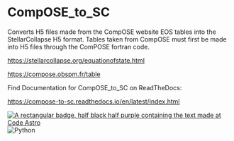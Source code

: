 # CompOSE_to_SC

Converts H5 files made from the CompOSE website EOS tables into the StellarCollapse H5 format.
Tables taken from CompOSE must first be made into H5 files through the ComPOSE fortran code.

https://stellarcollapse.org/equationofstate.html

https://compose.obspm.fr/table


Find Documentation for CompOSE_to_SC on ReadTheDocs:

https://compose-to-sc.readthedocs.io/en/latest/index.html

[![A rectangular badge, half black half purple containing the text made at Code Astro](https://img.shields.io/badge/Made%20at-Code/Astro-blueviolet.svg)](https://semaphorep.github.io/codeastro/) ![Python](https://img.shields.io/badge/python-3670A0?style=for-the-badge&logo=python&logoColor=ffdd54)

